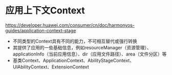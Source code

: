 # 应用上下文Context
https://developer.huawei.com/consumer/cn/doc/harmonyos-guides/application-context-stage
- 不同类型的Context具有不同的能力，不可相互替代或强行转换
- 其提供了应用的一些基础信息，例如resourceManager（资源管理）、applicationInfo（当前应用信息）、dir（应用文件路径）、area（文件分区）等
- 基类Context、ApplicationContext、AbilityStageContext、UIAbilityContext、ExtensionContext

